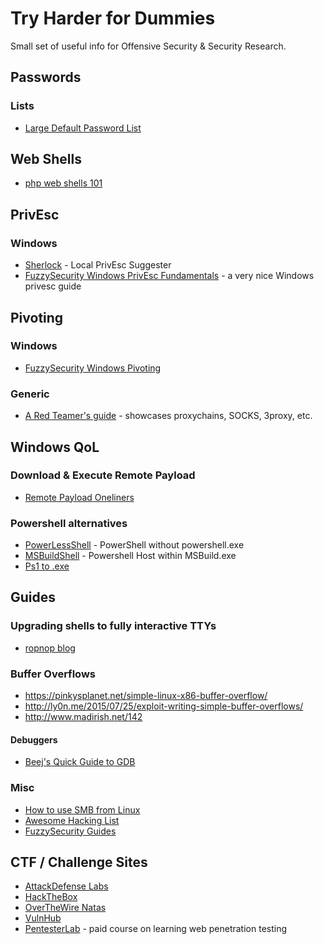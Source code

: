 # Try Harder for Dummies

Small set of useful info for Offensive Security & Security Research.

## Passwords

### Lists

- [Large Default Password List](https://github.com/govolution/betterdefaultpasslist)

## Web Shells

- [php web shells 101](https://www.acunetix.com/blog/articles/web-shells-101-using-php-introduction-web-shells-part-2/)


## PrivEsc

### Windows

- [Sherlock](https://github.com/rasta-mouse/Sherlock) - Local PrivEsc Suggester
- [FuzzySecurity Windows PrivEsc Fundamentals](http://www.fuzzysecurity.com/tutorials/16.html) - a very nice Windows privesc guide

## Pivoting

### Windows

- [FuzzySecurity Windows Pivoting](http://www.fuzzysecurity.com/tutorials/25.html)

### Generic

- [A Red Teamer's guide](https://artkond.com/2017/03/23/pivoting-guide/) - showcases proxychains, SOCKS, 3proxy, etc.

## Windows QoL

### Download & Execute Remote Payload

- [Remote Payload Oneliners](https://movaxbx.ru/2018/10/22/windows-oneliners-to-download-remote-payload-and-execute-arbitrary-code/)

### Powershell alternatives

- [PowerLessShell](https://github.com/Mr-Un1k0d3r/PowerLessShell) - PowerShell without powershell.exe
- [MSBuildShell](https://github.com/Cn33liz/MSBuildShell) - Powershell Host within MSBuild.exe
- [Ps1 to .exe](http://www.f2ko.de/en/p2e.php)

## Guides

### Upgrading shells to fully interactive TTYs

- [ropnop blog](https://blog.ropnop.com/upgrading-simple-shells-to-fully-interactive-ttys/)

### Buffer Overflows

- https://pinkysplanet.net/simple-linux-x86-buffer-overflow/
- http://ly0n.me/2015/07/25/exploit-writing-simple-buffer-overflows/
- http://www.madirish.net/142

#### Debuggers

- [Beej's Quick Guide to GDB](https://beej.us/guide/bggdb/)

### Misc

- [How to use SMB from Linux](https://www.tldp.org/HOWTO/SMB-HOWTO-8.html)
- [Awesome Hacking List](https://github.com/Hack-with-Github/Awesome-Hacking)
- [FuzzySecurity Guides](http://www.fuzzysecurity.com/tutorials.html)

## CTF / Challenge Sites

- [AttackDefense Labs](https://public.attackdefense.com/)
- [HackTheBox](https://www.hackthebox.eu/invite)
- [OverTheWire Natas](http://overthewire.org/wargames/natas/)
- [VulnHub](https://www.vulnhub.com/)
- [PentesterLab](https://pentesterlab.com/) - paid course on learning web penetration testing
